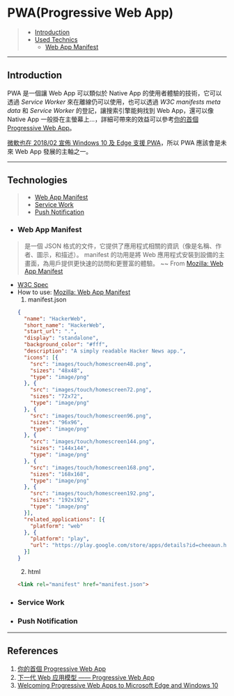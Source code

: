 # PWA(Progressive Web App)
> * [Introduction](#introduction)
> * [Used Technics](#technics)
>   - [Web App Manifest](#web-app-manifest)
---
## Introduction
PWA 是一個讓 Web App 可以類似於 Native App 的使用者體驗的技術，它可以透過 *Service Worker* 來在離線仍可以使用，也可以透過 *W3C manifests meta data* 和 *Service Worker* 的登記，讓搜索引擎能夠找到 Web App，還可以像 Native App 一般掛在主螢幕上…，詳細可帶來的效益可以參考[你的首個 Progressive Web App][]。 

[微軟也在 2018/02 宣佈 Windows 10 及 Edge 支援 PWA][Welcoming Progressive Web Apps to Microsoft Edge and Windows 10]，所以 PWA 應該會是未來 Web App 發展的主軸之一。

---
## Technologies
> * [Web App Manifest](#web-app-manifest)
> * [Service Work](#service-work)
> * [Push Notification](#push-notification)

- ### Web App Manifest
> 是一個 JSON 格式的文件，它提供了應用程式相關的資訊（像是名稱、作者、圖示，和描述）。 
> manifest 的功用是將 Web 應用程式安裝到設備的主畫面，為用戶提供更快速的訪問和更豐富的體驗。
> \~~ From [Mozilla: Web App Manifest][]
* [W3C Spec](https://www.w3.org/TR/appmanifest/?target=_blank)
* How to use: [Mozilla: Web App Manifest][]
  1. manifest.json
  ```json
  {
    "name": "HackerWeb",
    "short_name": "HackerWeb",
    "start_url": ".",
    "display": "standalone",
    "background_color": "#fff",
    "description": "A simply readable Hacker News app.",
    "icons": [{
      "src": "images/touch/homescreen48.png",
      "sizes": "48x48",
      "type": "image/png"
    }, {
      "src": "images/touch/homescreen72.png",
      "sizes": "72x72",
      "type": "image/png"
    }, {
      "src": "images/touch/homescreen96.png",
      "sizes": "96x96",
      "type": "image/png"
    }, {
      "src": "images/touch/homescreen144.png",
      "sizes": "144x144",
      "type": "image/png"
    }, {
      "src": "images/touch/homescreen168.png",
      "sizes": "168x168",
      "type": "image/png"
    }, {
      "src": "images/touch/homescreen192.png",
      "sizes": "192x192",
      "type": "image/png"
    }],
    "related_applications": [{
      "platform": "web"
    }, {
      "platform": "play",
      "url": "https://play.google.com/store/apps/details?id=cheeaun.hackerweb"
    }]
  }
  ```
  2. html
  ```html
  <link rel="manifest" href="manifest.json">
  ```

- ### Service Work
- ### Push Notification
---
## References
1. [你的首個 Progressive Web App][]
2. [下一代 Web 应用模型 —— Progressive Web App](https://huangxuan.me/2017/02/09/nextgen-web-pwa/)
3. [Welcoming Progressive Web Apps to Microsoft Edge and Windows 10][]


[你的首個 Progressive Web App]: https://developers.google.com/web/fundamentals/codelabs/your-first-pwapp/?hl=zh-tw&target=_blank
[Welcoming Progressive Web Apps to Microsoft Edge and Windows 10]: https://blogs.windows.com/msedgedev/2018/02/06/welcoming-progressive-web-apps-edge-windows-10/#Zt6AeeVsUMl1mVEf.97?target=_blank
[Mozilla: Web App Manifest]: https://developer.mozilla.org/zh-TW/docs/Web/Manifest?target=_blank
